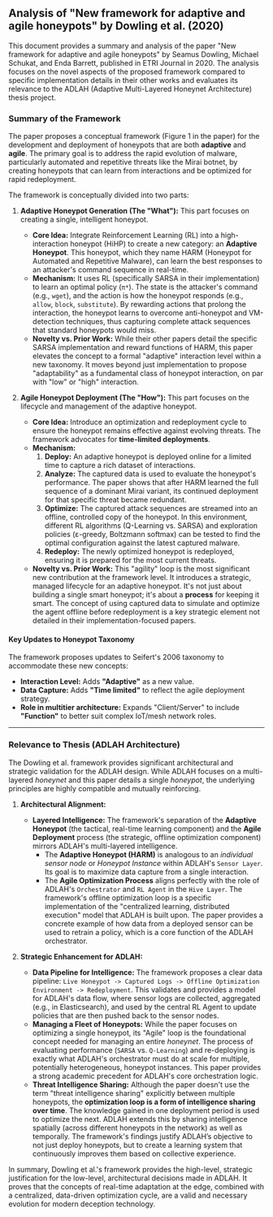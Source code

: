 ## Analysis of "New framework for adaptive and agile honeypots" by Dowling et al. (2020)

This document provides a summary and analysis of the paper "New framework for adaptive and agile honeypots" by Seamus Dowling, Michael Schukat, and Enda Barrett, published in ETRI Journal in 2020. The analysis focuses on the novel aspects of the proposed framework compared to specific implementation details in their other works and evaluates its relevance to the ADLAH (Adaptive Multi-Layered Honeynet Architecture) thesis project.

### Summary of the Framework

The paper proposes a conceptual framework (Figure 1 in the paper) for the development and deployment of honeypots that are both **adaptive** and **agile**. The primary goal is to address the rapid evolution of malware, particularly automated and repetitive threats like the Mirai botnet, by creating honeypots that can learn from interactions and be optimized for rapid redeployment.

The framework is conceptually divided into two parts:

1.  **Adaptive Honeypot Generation (The "What"):** This part focuses on creating a single, intelligent honeypot.
    *   **Core Idea:** Integrate Reinforcement Learning (RL) into a high-interaction honeypot (HiHP) to create a new category: an **Adaptive Honeypot**. This honeypot, which they name HARM (Honeypot for Automated and Repetitive Malware), can learn the best responses to an attacker's command sequence in real-time.
    *   **Mechanism:** It uses RL (specifically SARSA in their implementation) to learn an optimal policy (`π*`). The state is the attacker's command (e.g., `wget`), and the action is how the honeypot responds (e.g., `allow`, `block`, `substitute`). By rewarding actions that prolong the interaction, the honeypot learns to overcome anti-honeypot and VM-detection techniques, thus capturing complete attack sequences that standard honeypots would miss.
    *   **Novelty vs. Prior Work:** While their other papers detail the specific SARSA implementation and reward functions of HARM, this paper elevates the concept to a formal "adaptive" interaction level within a new taxonomy. It moves beyond just implementation to propose "adaptability" as a fundamental class of honeypot interaction, on par with "low" or "high" interaction.

2.  **Agile Honeypot Deployment (The "How"):** This part focuses on the lifecycle and management of the adaptive honeypot.
    *   **Core Idea:** Introduce an optimization and redeployment cycle to ensure the honeypot remains effective against evolving threats. The framework advocates for **time-limited deployments**.
    *   **Mechanism:**
        1.  **Deploy:** An adaptive honeypot is deployed online for a limited time to capture a rich dataset of interactions.
        2.  **Analyze:** The captured data is used to evaluate the honeypot's performance. The paper shows that after HARM learned the full sequence of a dominant Mirai variant, its continued deployment for that specific threat became redundant.
        3.  **Optimize:** The captured attack sequences are streamed into an offline, controlled copy of the honeypot. In this environment, different RL algorithms (Q-Learning vs. SARSA) and exploration policies (ε-greedy, Boltzmann softmax) can be tested to find the optimal configuration against the latest captured malware.
        4.  **Redeploy:** The newly optimized honeypot is redeployed, ensuring it is prepared for the most current threats.
    *   **Novelty vs. Prior Work:** This "agility" loop is the most significant new contribution at the framework level. It introduces a strategic, managed lifecycle for an adaptive honeypot. It's not just about building a single smart honeypot; it's about a **process** for keeping it smart. The concept of using captured data to simulate and optimize the agent offline before redeployment is a key strategic element not detailed in their implementation-focused papers.

#### Key Updates to Honeypot Taxonomy

The framework proposes updates to Seifert's 2006 taxonomy to accommodate these new concepts:
*   **Interaction Level:** Adds **"Adaptive"** as a new value.
*   **Data Capture:** Adds **"Time limited"** to reflect the agile deployment strategy.
*   **Role in multitier architecture:** Expands "Client/Server" to include **"Function"** to better suit complex IoT/mesh network roles.

---

### Relevance to Thesis (ADLAH Architecture)

The Dowling et al. framework provides significant architectural and strategic validation for the ADLAH design. While ADLAH focuses on a multi-layered *honeynet* and this paper details a single *honeypot*, the underlying principles are highly compatible and mutually reinforcing.

1.  **Architectural Alignment:**
    *   **Layered Intelligence:** The framework's separation of the **Adaptive Honeypot** (the tactical, real-time learning component) and the **Agile Deployment** process (the strategic, offline optimization component) mirrors ADLAH's multi-layered intelligence.
        *   The **Adaptive Honeypot (HARM)** is analogous to an *individual sensor node* or *Honeypot Instance* within ADLAH's `Sensor Layer`. Its goal is to maximize data capture from a single interaction.
        *   The **Agile Optimization Process** aligns perfectly with the role of ADLAH's `Orchestrator` and `RL Agent` in the `Hive Layer`. The framework's offline optimization loop is a specific implementation of the "centralized learning, distributed execution" model that ADLAH is built upon. The paper provides a concrete example of how data from a deployed sensor can be used to retrain a policy, which is a core function of the ADLAH orchestrator.

2.  **Strategic Enhancement for ADLAH:**
    *   **Data Pipeline for Intelligence:** The framework proposes a clear data pipeline: `Live Honeypot -> Captured Logs -> Offline Optimization Environment -> Redeployment`. This validates and provides a model for ADLAH's data flow, where sensor logs are collected, aggregated (e.g., in Elasticsearch), and used by the central RL Agent to update policies that are then pushed back to the sensor nodes.
    *   **Managing a Fleet of Honeypots:** While the paper focuses on optimizing a single honeypot, its "Agile" loop is the foundational concept needed for managing an entire *honeynet*. The process of evaluating performance (`SARSA` vs. `Q-Learning`) and re-deploying is exactly what ADLAH's orchestrator must do at scale for multiple, potentially heterogeneous, honeypot instances. This paper provides a strong academic precedent for ADLAH's core orchestration logic.
    *   **Threat Intelligence Sharing:** Although the paper doesn't use the term "threat intelligence sharing" explicitly between multiple honeypots, the **optimization loop is a form of intelligence sharing over time**. The knowledge gained in one deployment period is used to optimize the next. ADLAH extends this by sharing intelligence spatially (across different honeypots in the network) as well as temporally. The framework's findings justify ADLAH’s objective to not just deploy honeypots, but to create a learning system that continuously improves them based on collective experience.

In summary, Dowling et al.'s framework provides the high-level, strategic justification for the low-level, architectural decisions made in ADLAH. It proves that the concepts of real-time adaptation at the edge, combined with a centralized, data-driven optimization cycle, are a valid and necessary evolution for modern deception technology.